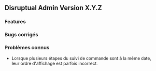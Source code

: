## Disruptual Admin Version X.Y.Z

### Features

### Bugs corrigés

### Problèmes connus

- Lorsque plusieurs étapes du suivi de commande sont à la même date, leur ordre d'affichage est parfois incorrect.
